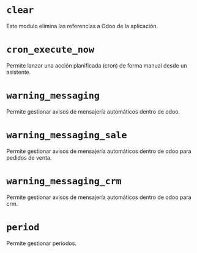 ```clear ```
====
Este modulo elimina las referencias a Odoo de la aplicación.

```cron_execute_now ```
====
Permite lanzar una acción planificada (cron) de forma manual desde un asistente.

```warning_messaging ```
====
Permite gestionar avisos de mensajería automáticos dentro de odoo.

```warning_messaging_sale ```
====
Permite gestionar avisos de mensajería automáticos dentro de odoo para pedidos de venta.

```warning_messaging_crm ```
====
Permite gestionar avisos de mensajería automáticos dentro de odoo para crm.

```period ```
====
Permite gestionar periodos.
